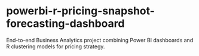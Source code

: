 # powerbi-r-pricing-snapshot-forecasting-dashboard
End-to-end Business Analytics project combining Power BI dashboards and R clustering models for pricing strategy.
